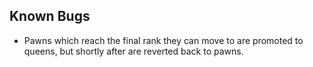 ## Known Bugs
- Pawns which reach the final rank they can move to are promoted to queens, but shortly after are reverted back to pawns.